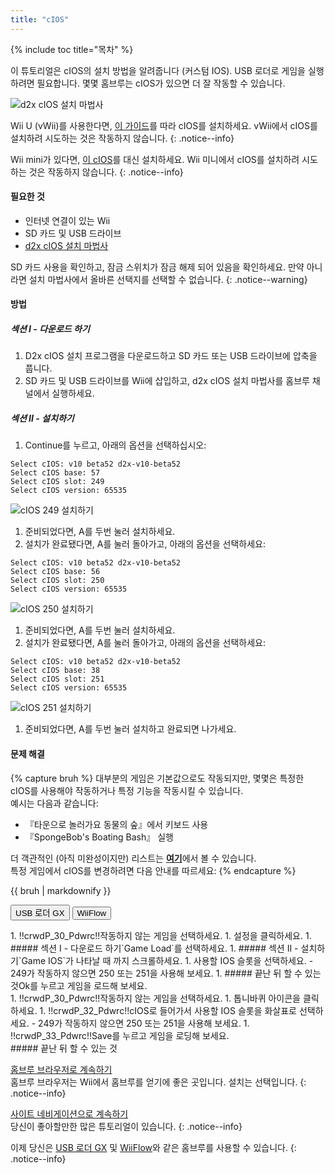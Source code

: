 ```yaml
---
title: "cIOS"
---
```


{% include toc title="목차" %}

이 튜토리얼은 cIOS의 설치 방법을 알려줍니다 (커스텀 IOS). USB 로더로 게임을 실행하려면 필요합니다. 몇몇 홈브루는 cIOS가 있으면 더 잘 작동할 수 있습니다.

![d2x cIOS 설치 마법사](/images/cios/cIOS.png)

Wii U (vWii)를 사용한다면, [이 가이드](https://wiiu.hacks.guide/#/vwii-modding)를 따라 cIOS를 설치하세요. vWii에서 cIOS를 설치하려 시도하는 것은 작동하지 않습니다.
{: .notice--info}

Wii mini가 있다면, [이 cIOS](cios-mini)를 대신 설치하세요. Wii 미니에서 cIOS를 설치하려 시도하는 것은 작동하지 않습니다.
{: .notice--info}

#### 필요한 것

* 인터넷 연결이 있는 Wii
* SD 카드 및 USB 드라이브
* [d2x cIOS 설치 마법사](https://hbb1.oscwii.org/hbb/d2x-cios-installer/d2x-cios-installer.zip)

SD 카드 사용을 확인하고, 잠금 스위치가 잠금 해제 되어 있음을 확인하세요. 만약 아니라면 설치 마법사에서 올바른 선택지를 선택할 수 없습니다.
{: .notice--warning}

#### 방법

##### 섹션 I - 다운로드 하기

1. D2x cIOS 설치 프로그램을 다운로드하고 SD 카드 또는 USB 드라이브에 압축을 풉니다.
1. SD 카드 및 USB 드라이브를 Wii에 삽입하고, d2x cIOS 설치 마법사를 홈브루 채널에서 실행하세요.

##### 섹션 II - 설치하기

1. Continue를 누르고, 아래의 옵션을 선택하십시오:
```
Select cIOS: v10 beta52 d2x-v10-beta52
Select cIOS base: 57
Select cIOS slot: 249
Select cIOS version: 65535
```
![cIOS 249 설치하기](/images/cios/Install249.png)
1. 준비되었다면, A를 두번 눌러 설치하세요.
1. 설치가 완료됐다면, A를 눌러 돌아가고, 아래의 옵션을 선택하세요:
```
Select cIOS: v10 beta52 d2x-v10-beta52
Select cIOS base: 56
Select cIOS slot: 250
Select cIOS version: 65535
```
![cIOS 250 설치하기](/images/cios/Install250.png)
1. 준비되었다면, A를 두번 눌러 설치하세요.
1. 설치가 완료됐다면, A를 눌러 돌아가고, 아래의 옵션을 선택하세요:
```
Select cIOS: v10 beta52 d2x-v10-beta52
Select cIOS base: 38
Select cIOS slot: 251
Select cIOS version: 65535
```
![cIOS 251 설치하기](/images/cios/Install251.png)
1. 준비되었다면, A를 두번 눌러 설치하고 완료되면 나가세요.

#### 문제 해결

{% capture bruh %}
대부분의 게임은 기본값으로도 작동되지만, 몇몇은 특정한 cIOS를 사용해야 작동하거나 특정 기능을 작동시킬 수 있습니다.<br> 예시는 다음과 같습니다:
* 『타운으로 놀러가요 동물의 숲』에서 키보드 사용
* 『SpongeBob's Boating Bash』 실행

더 객관적인 (아직 미완성이지만) 리스트는 [**여기**](https://wiki.gbatemp.net/wiki/Wii_cIOS_base_Compatibility_List)에서 볼 수 있습니다.<br> 특정 게임에서 cIOS를 변경하려면 다음 안내를 따르세요:
{% endcapture %}
<div class="notice--warning">{{ bruh | markdownify }}</div>

<button class="tablinks btn btn--large btn--primary" id="defaultOpen" onclick="openTab(event, 'usbloadergx')">USB 로더 GX</button>
<button class="tablinks btn btn--large btn--info" onclick="openTab(event, 'wiiflow')">WiiFlow</button>

<div id="usbloadergx" class="blanktabcontent" markdown="1">
1. !!crwdP_30_Pdwrc!!작동하지 않는 게임을 선택하세요.
1. 설정을 클릭하세요.
1. ##### 섹션 I - 다운로드 하기`Game Load`를 선택하세요.
1. ##### 섹션 II - 설치하기`Game IOS`가 나타날 때 까지 스크롤하세요.
1. 사용할 IOS 슬롯을 선택하세요.
    - 249가 작동하지 않으면 250 또는 251을 사용해 보세요.
1. ##### 끝난 뒤 할 수 있는 것Ok를 누르고 게임을 로드해 보세요.
</div>
<div id="wiiflow" class="blanktabcontent" markdown="1">
1. !!crwdP_30_Pdwrc!!작동하지 않는 게임을 선택하세요.
1. 톱니바퀴 아이콘을 클릭하세요.
1. !!crwdP_32_Pdwrc!!cIOS로 들어가서 사용할 IOS 슬롯을 화살표로 선택하세요.
    - 249가 작동하지 않으면 250 또는 251을 사용해 보세요.
1. !!crwdP_33_Pdwrc!!Save를 누르고 게임을 로딩해 보세요.
</div>
##### 끝난 뒤 할 수 있는 것

[홈브루 브라우저로 계속하기](hbb)<br> 홈브루 브라우저는 Wii에서 홈브루를 얻기에 좋은 곳입니다. 설치는 선택입니다.
{: .notice--info}

[사이트 네비게이션으로 계속하기](site-navigation)<br>당신이 좋아할만한 많은 튜토리얼이 있습니다.
{: .notice--info}

이제 당신은 [USB 로더 GX](usbloadergx) 및 [WiiFlow](wiiflow)와 같은 홈브루를 사용할 수 있습니다.
{: .notice--info}

<script>
    let tabcontent = document.getElementsByClassName("blanktabcontent");
    let tablinks = document.getElementsByClassName("tablinks");

    function openTab(evt, tabName) {
        let element;

        for (element of tabcontent) {
            element.style.display = "none";
        }

        for (element of tablinks) {
            element.className = element.className.replace("btn--primary", "btn--info");
            if (!element.className.includes('btn--info'))
                element.className += " btn--info";
        }

        document.getElementById(tabName).style.display = "block";
        evt.currentTarget.className = evt.currentTarget.className.replace("btn--info", "btn--primary");
    }

    // Get the element with id="defaultOpen" and click on it
    document.getElementById("defaultOpen").click();
</script>
